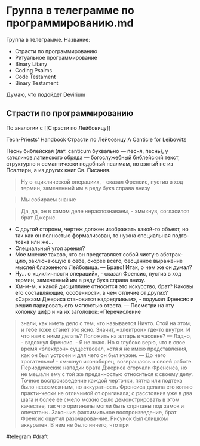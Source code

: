 # Группа в телеграмме по программированию.md

Группа в телеграмме. Название:
- Страсти по программированию
- Ритуальное программирование
- Binary Litany
- Coding Psalms
- Code Testament
- Binary Testament

Думаю, что подойдет Devirium

## Страсти по программированию

По аналогии с [[Страсти по Лейбовицу]]

Tech-Priests' Handbook
Страсти по Лейбовицу
A Canticle for Leibowitz

Песнь библейская (лат. canticum буквально — песня, песнь), у католиков латинского обряда — богослужебный библейский текст, структурно и семантически подобный псалмам, но взятый не из Псалтири, а из других книг Св. Писания.

> Ну о «циклической операции», - сказал Френсис, пустив в ход термин, замеченный им в ряду букв справа внизу

> Мы собираем знание

> Да, да, он в самом деле нераспознаваем, - хмыкнув, согласился брат Джерис.
- С другой стороны, чертеж должен изображать какой-то объект, но так как он полностью формализован, то нужна специальная подго-товка или же...
- Специальный угол зрения?
- Мое мнение таково, что он представляет собой чистую абстрак-цию, заключающую в себе, скорее всего, бесценное выражение мыслей блаженного Лейбовица.
— Браво! Итак, о чем же он думал?
- Ну... о «цикличности операций», - сказал Френсис, пустив в ход термин, замеченный им в ряду букв справа внизу.
- Хм-м-м, к какой дисциплине относится это искусство, брат? Каковы его составляющие, особенности, в чем отличие от других?
«Сарказм Джериса становится надоедливым», - подумал Френсис и решил парировать его мягкостью ответа.
— Посмотри на эту колонку цифр и на их заголовок: «Перечисление

> знали, как иметь дело с тем, что называется Ничто. Стой на этом, и тебе тоже станет это ясно. Значит, «электрон» где-то внутри. И что нам с ними делать? Положить на алтарь в часовне?
— Ладно, - вздохнул Френсис. - Я не знаю. Но я глубоко верю, что в свое время «электрон» существовал, хотя я не имею представления, как он был устроен и для чего он был нужен.
— До чего трогательно! - хмыкнул иконоборец, возвращаясь к своей работе.
Периодические нападки брата Джериса огорчали Френсиса, но не мешали ему с той же преданностью относиться к своему делу.
Точное воспроизведение каждой черточки, пятна или подтека было невозможным, но аккуратность Френсиса делала его копию практи-чески не отличимой от оригинала; с расстояния уже в два шага и более ее смело можно было демонстрировать в этом качестве, так что оригиналы могли быть спрятаны под замок и опечатаны. Закончив факсимильное воспроизведение, брат Френсис ощутил разочарова-ние. Рисунок был слишком аккуратен. В нем не было ничего, что при

#telegram
#draft